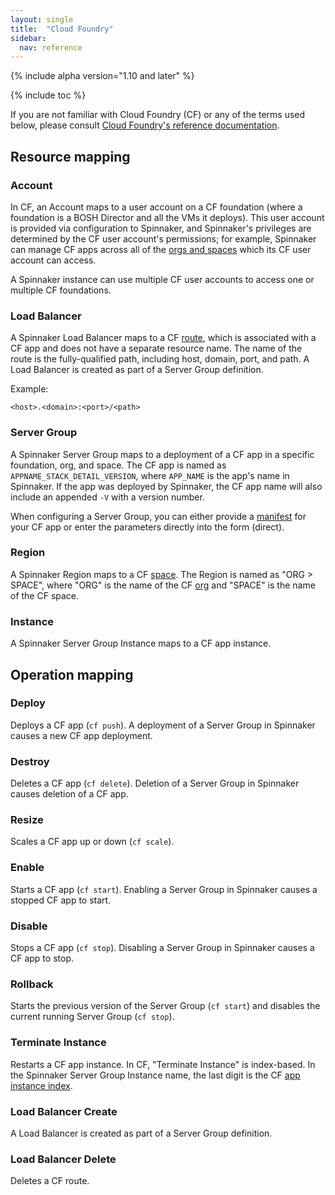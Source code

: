 ```yaml
---
layout: single
title:  "Cloud Foundry"
sidebar:
  nav: reference
---
```


{% include alpha version="1.10 and later" %}

{% include toc %}

If you are not familiar with Cloud Foundry (CF) or any of the terms used below, please consult [Cloud Foundry's reference documentation](https://docs.cloudfoundry.org).

## Resource mapping

### Account

In CF, an Account maps to a user account on a CF foundation (where a foundation is a BOSH Director and all the VMs it deploys). This user account is provided via configuration to Spinnaker, and Spinnaker's privileges are determined by the CF user account's permissions; for example, Spinnaker can manage CF apps across all of the [orgs and spaces](https://docs.cloudfoundry.org/concepts/roles.html) which its CF user account can access.

A Spinnaker instance can use multiple CF user accounts to access one or multiple CF foundations.

### Load Balancer

A Spinnaker Load Balancer maps to a CF [route](https://docs.cloudfoundry.org/devguide/deploy-apps/routes-domains.html#routes), which is associated with a CF app and does not have a separate resource name. The name of the route is the fully-qualified path, including host, domain, port, and path. A Load Balancer is created as part of a Server Group definition.

Example:

```
<host>.<domain>:<port>/<path>
```

### Server Group

A Spinnaker Server Group maps to a deployment of a CF app in a specific foundation, org, and space. The CF app is named as `APPNAME_STACK_DETAIL_VERSION`, where `APP_NAME` is the app's name in Spinnaker.  If the app was deployed by Spinnaker, the CF app name will also include an appended `-V` with a version number.

When configuring a Server Group, you can either provide a [manifest](https://docs.cloudfoundry.org/devguide/deploy-apps/manifest.html) for your CF app or enter the parameters directly into the form (direct).

### Region

A Spinnaker Region maps to a CF [space](https://docs.cloudfoundry.org/concepts/roles.html#spaces). The Region is named as "ORG > SPACE", where "ORG" is the name of the CF [org](https://docs.cloudfoundry.org/concepts/roles.html#orgs) and "SPACE" is the name of the CF space.

### Instance

A Spinnaker Server Group Instance maps to a CF app instance.

## Operation mapping

### Deploy

Deploys a CF app (`cf push`). A deployment of a Server Group in Spinnaker causes a new CF app deployment.

### Destroy

Deletes a CF app (`cf delete`). Deletion of a Server Group in Spinnaker causes deletion of a CF app.

### Resize

Scales a CF app up or down (`cf scale`).

### Enable

Starts a CF app (`cf start`). Enabling a Server Group in Spinnaker causes a stopped CF app to start.

### Disable

Stops a CF app (`cf stop`). Disabling a Server Group in Spinnaker causes a CF app to stop.

### Rollback

Starts the previous version of the Server Group (`cf start`) and disables the current running Server Group (`cf stop`).

### Terminate Instance

Restarts a CF app instance. In CF, "Terminate Instance" is index-based. In the Spinnaker Server Group Instance name, the last digit is the CF [app instance index](https://docs.run.pivotal.io/devguide/deploy-apps/environment-variable.html#CF-INSTANCE-INDEX).

### Load Balancer Create

A Load Balancer is created as part of a Server Group definition.

### Load Balancer Delete

Deletes a CF route.
